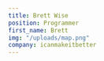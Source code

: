 ```yaml
---
title: Brett Wise
position: Programmer
first_name: Brett
img: "/uploads/map.png"
company: icanmakeitbetter
---
```


